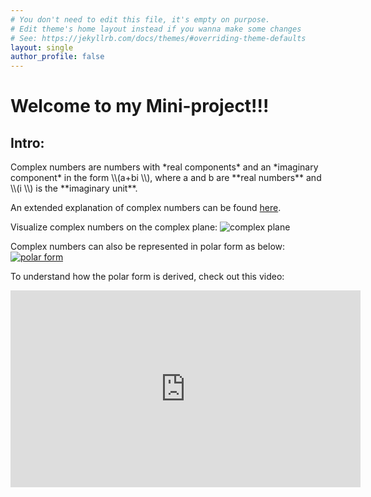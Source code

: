 ```yaml
---
# You don't need to edit this file, it's empty on purpose.
# Edit theme's home layout instead if you wanna make some changes
# See: https://jekyllrb.com/docs/themes/#overriding-theme-defaults
layout: single
author_profile: false
---
```


<h1>Welcome to my Mini-project!!!</h1>


<h2>Intro:</h2>
Complex numbers are numbers with *real components* and an *imaginary component* in the form \\(a+bi \\), where a and b are **real numbers** and \\(i \\) is the **imaginary unit**.

An extended explanation of complex numbers can be found [here](https://en.wikipedia.org/wiki/Complex_number).

Visualize complex numbers on the complex plane:
![complex plane](https://upload.wikimedia.org/wikipedia/commons/5/5d/Imaginarynumber2.PNG)

Complex numbers can also be represented in polar form as below:
[![polar form](https://upload.wikimedia.org/wikipedia/commons/thumb/7/71/Euler%27s_formula.svg/250px-Euler%27s_formula.svg.png)​](https://en.wikipedia.org/wiki/Polar_coordinate_system)

To understand how the polar form is derived, check out this video:
<iframe width="560" height="315" src="https://www.youtube.com/embed/lFT2hwsCMls?si=77TYEGCfVQtQC0VO" title="YouTube video player" frameborder="0" allow="accelerometer; autoplay; clipboard-write; encrypted-media; gyroscope; picture-in-picture; web-share" referrerpolicy="strict-origin-when-cross-origin" allowfullscreen></iframe>
